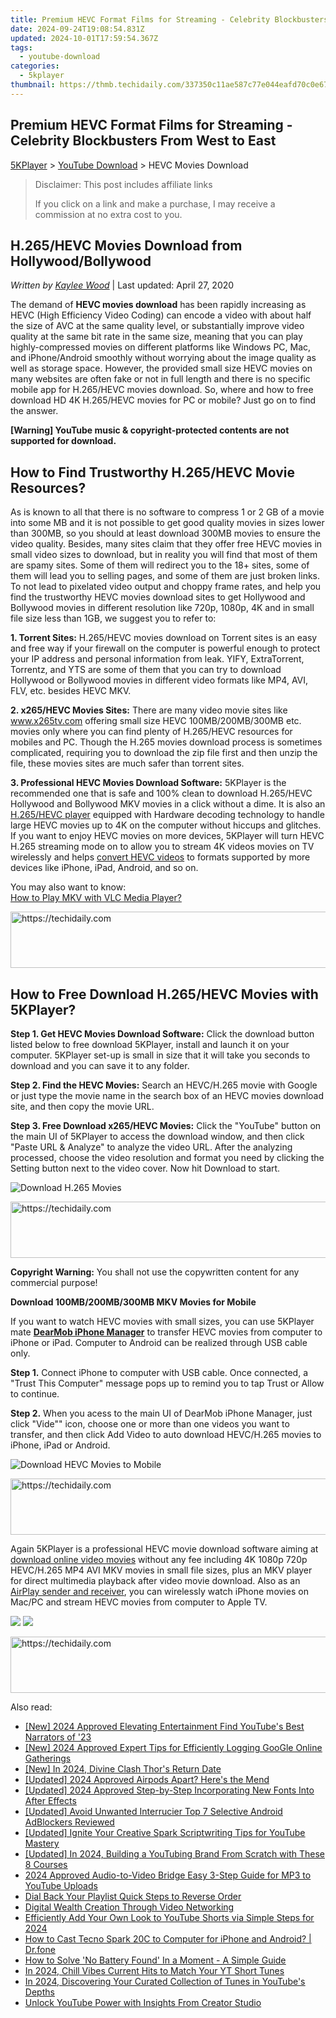 ```yaml
---
title: Premium HEVC Format Films for Streaming - Celebrity Blockbusters From West to East
date: 2024-09-24T19:08:54.831Z
updated: 2024-10-01T17:59:54.367Z
tags:
  - youtube-download
categories:
  - 5kplayer
thumbnail: https://thmb.techidaily.com/337350c11ae587c77e044eafd70c0e67c4637d755652a56d2cc4cf20f4740048.png
---
```


## Premium HEVC Format Films for Streaming - Celebrity Blockbusters From West to East

[5KPlayer](https://tools.techidaily.com/5kplayer/products/) \> [YouTube Download](https://tools.techidaily.com/5kplayer/youtube-download/) \> HEVC Movies Download

>  Disclaimer: This post includes affiliate links
>
>  If you click on a link and make a purchase, I may receive a commission at no extra cost to you.
>

## H.265/HEVC Movies Download from Hollywood/Bollywood

 _Written by [Kaylee Wood](https://www.quora.com/profile/Amanda-Hu-21)_ | Last updated: April 27, 2020 

The demand of **HEVC movies download** has been rapidly increasing as HEVC (High Efficiency Video Coding) can encode a video with about half the size of AVC at the same quality level, or substantially improve video quality at the same bit rate in the same size, meaning that you can play highly-compressed movies on different platforms like Windows PC, Mac, and iPhone/Android smoothly without worrying about the image quality as well as storage space. However, the provided small size HEVC movies on many websites are often fake or not in full length and there is no specific mobile app for H.265/HEVC movies download. So, where and how to free download HD 4K H.265/HEVC movies for PC or mobile? Just go on to find the answer.

**\[Warning\] YouTube music & copyright-protected contents are not supported for download.**

## How to Find Trustworthy H.265/HEVC Movie Resources?

As is known to all that there is no software to compress 1 or 2 GB of a movie into some MB and it is not possible to get good quality movies in sizes lower than 300MB, so you should at least download 300MB movies to ensure the video quality. Besides, many sites claim that they offer free HEVC movies in small video sizes to download, but in reality you will find that most of them are spamy sites. Some of them will redirect you to the 18+ sites, some of them will lead you to selling pages, and some of them are just broken links. To not lead to pixelated video output and choppy frame rates, and help you find the trustworthy HEVC movies download sites to get Hollywood and Bollywood movies in different resolution like 720p, 1080p, 4K and in small file size less than 1GB, we suggest you to refer to:

**1\. Torrent Sites:** H.265/HEVC movies download on Torrent sites is an easy and free way if your firewall on the computer is powerful enough to protect your IP address and personal information from leak. YIFY, ExtraTorrent, Torrentz, and YTS are some of them that you can try to download Hollywood or Bollywood movies in different video formats like MP4, AVI, FLV, etc. besides HEVC MKV.

**2\. x265/HEVC Movies Sites:** There are many video movie sites like www.x265tv.com offering small size HEVC 100MB/200MB/300MB etc. movies only where you can find plenty of H.265/HEVC resources for mobiles and PC. Though the H.265 movies download process is sometimes complicated, requiring you to download the zip file first and then unzip the file, these movies sites are much safer than torrent sites.

**3\. Professional HEVC Movies Download Software:** 5KPlayer is the recommended one that is safe and 100% clean to download H.265/HEVC Hollywood and Bollywood MKV movies in a click without a dime. It is also an [H.265/HEVC player](https://tools.techidaily.com/5kplayer/video-music-player/) equipped with Hardware decoding technology to handle large HEVC movies up to 4K on the computer without hiccups and glitches. If you want to enjoy HEVC movies on more devices, 5KPlayer will turn HEVC H.265 streaming mode on to allow you to stream 4K videos movies on TV wirelessly and helps [convert HEVC videos](https://tools.techidaily.com/5kplayer/youtube-download/) to formats supported by more devices like iPhone, iPad, Android, and so on.

You may also want to know:   
[How to Play MKV with VLC Media Player?](https://tools.techidaily.com/5kplayer/products/)

<!-- affiliate ads begin -->
<a href="https://ephamedtechinc.pxf.io/c/5597632/2137211/26400" target="_top" id="2137211">
  <img src="//a.impactradius-go.com/display-ad/26400-2137211" border="0" alt="https://techidaily.com" width="728" height="90"/>
</a>
<img height="0" width="0" src="https://ephamedtechinc.pxf.io/i/5597632/2137211/26400" style="position:absolute;visibility:hidden;" border="0" />
<!-- affiliate ads end -->

## How to Free Download H.265/HEVC Movies with 5KPlayer?

**Step 1\. Get HEVC Movies Download Software:** Click the download button listed below to free download 5KPlayer, install and launch it on your computer. 5KPlayer set-up is small in size that it will take you seconds to download and you can save it to any folder. 

**Step 2\. Find the HEVC Movies:**  Search an HEVC/H.265 movie with Google or just type the movie name in the search box of an HEVC movies download site, and then copy the movie URL.

**Step 3\. Free Download x265/HEVC Movies:** Click the "YouTube" button on the main UI of 5KPlayer to access the download window, and then click "Paste URL & Analyze" to analyze the video URL. After the analyzing processed, choose the video resolution and format you need by clicking the Setting button next to the video cover. Now hit Download to start.

![Download H.265 Movies](https://www.5kplayer.com/youtube-download/img/miss-peregrines-1.jpg) 

<!-- affiliate ads begin -->
<a href="https://appsumo.8odi.net/c/5597632/2105860/7443" target="_top" id="2105860">
  <img src="//a.impactradius-go.com/display-ad/7443-2105860" border="0" alt="https://techidaily.com" width="728" height="90"/>
</a>
<img height="0" width="0" src="https://appsumo.8odi.net/i/5597632/2105860/7443" style="position:absolute;visibility:hidden;" border="0" />
<!-- affiliate ads end -->

**Copyright Warning:** You shall not use the copywritten content for any commercial purpose!

**Download 100MB/200MB/300MB MKV Movies for Mobile** 

If you want to watch HEVC movies with small sizes, you can use 5KPlayer mate **[DearMob iPhone Manager](https://tools.techidaily.com/5kplayer/iphone-manager/)** to transfer HEVC movies from computer to iPhone or iPad. Computer to Android can be realized through USB cable only.

**Step 1.** Connect iPhone to computer with USB cable. Once connected, a "Trust This Computer" message pops up to remind you to tap Trust or Allow to continue.

**Step 2.** When you acess to the main UI of DearMob iPhone Manager, just click "Vide"" icon, choose one or more than one videos you want to transfer, and then click Add Video to auto download HEVC/H.265 movies to iPhone, iPad or Android.

![Download HEVC Movies to Mobile](https://www.5kplayer.com/youtube-download/img/download-iphone-movies.jpg) 

<!-- affiliate ads begin -->
<a href="https://unicoeye.pxf.io/c/5597632/2134247/18498" target="_top" id="2134247">
  <img src="//a.impactradius-go.com/display-ad/18498-2134247" border="0" alt="https://techidaily.com" width="728" height="90"/>
</a>
<img height="0" width="0" src="https://unicoeye.pxf.io/i/5597632/2134247/18498" style="position:absolute;visibility:hidden;" border="0" />
<!-- affiliate ads end -->

Again 5KPlayer is a professional HEVC movie download software aiming at [download online video movies](https://tools.techidaily.com/5kplayer/youtube-download/) without any fee including 4K 1080p 720p HEVC/H.265 MP4 AVI MKV movies in small file sizes, plus an MKV player for direct multimedia playback after video movie download. Also as an [AirPlay sender and receiver](https://tools.techidaily.com/5kplayer/airplay/), you can wirelessly watch iPhone movies on Mac/PC and stream HEVC movies from computer to Apple TV.

[![](https://www.5kplayer.com/youtube-download/../button/freedownwhitewin.png)](https://tools.techidaily.com/5kplayer/products/) [![](https://www.5kplayer.com/youtube-download/../button/freedownbackmac.png)](https://tools.techidaily.com/5kplayer/products/)

<!-- affiliate ads begin -->
<a href="https://unicoeye.pxf.io/c/5597632/2134240/18498" target="_top" id="2134240">
  <img src="//a.impactradius-go.com/display-ad/18498-2134240" border="0" alt="https://techidaily.com" width="540" height="90"/>
</a>
<img height="0" width="0" src="https://unicoeye.pxf.io/i/5597632/2134240/18498" style="position:absolute;visibility:hidden;" border="0" />
<!-- affiliate ads end -->

<ins class="adsbygoogle"
     style="display:block"
     data-ad-format="autorelaxed"
     data-ad-client="ca-pub-7571918770474297"
     data-ad-slot="1223367746"></ins>

<ins class="adsbygoogle"
     style="display:block"
     data-ad-client="ca-pub-7571918770474297"
     data-ad-slot="8358498916"
     data-ad-format="auto"
     data-full-width-responsive="true"></ins>

<span class="atpl-alsoreadstyle">Also read:</span>
<div><ul>
<li><a href="https://fox-hovers.techidaily.com/new-2024-approved-elevating-entertainment-find-youtubes-best-narrators-of-23/"><u>[New] 2024 Approved Elevating Entertainment Find YouTube's Best Narrators of '23</u></a></li>
<li><a href="https://video-capture.techidaily.com/new-2024-approved-expert-tips-for-efficiently-logging-google-online-gatherings/"><u>[New] 2024 Approved Expert Tips for Efficiently Logging GooGle Online Gatherings</u></a></li>
<li><a href="https://remote-screen-capture.techidaily.com/new-in-2024-divine-clash-thors-return-date/"><u>[New] In 2024, Divine Clash Thor's Return Date</u></a></li>
<li><a href="https://fox-boxes.techidaily.com/updated-2024-approved-airpods-apart-heres-the-mend/"><u>[Updated] 2024 Approved Airpods Apart? Here's the Mend</u></a></li>
<li><a href="https://fox-info.techidaily.com/updated-2024-approved-step-by-step-incorporating-new-fonts-into-after-effects/"><u>[Updated] 2024 Approved Step-by-Step Incorporating New Fonts Into After Effects</u></a></li>
<li><a href="https://youtube-video-recordings.techidaily.com/updated-avoid-unwanted-interrucier-top-7-selective-android-adblockers-reviewed/"><u>[Updated] Avoid Unwanted Interrucier Top 7 Selective Android AdBlockers Reviewed</u></a></li>
<li><a href="https://facebook-video-footage.techidaily.com/updated-ignite-your-creative-spark-scriptwriting-tips-for-youtube-mastery/"><u>[Updated] Ignite Your Creative Spark Scriptwriting Tips for YouTube Mastery</u></a></li>
<li><a href="https://facebook-video-share.techidaily.com/updated-in-2024-building-a-youtubing-brand-from-scratch-with-these-8-courses/"><u>[Updated] In 2024, Building a YouTubing Brand From Scratch with These 8 Courses</u></a></li>
<li><a href="https://youtube-video-recordings.techidaily.com/2024-approved-audio-to-video-bridge-easy-3-step-guide-for-mp3-to-youtube-uploads/"><u>2024 Approved Audio-to-Video Bridge Easy 3-Step Guide for MP3 to YouTube Uploads</u></a></li>
<li><a href="https://youtube-video-recordings.techidaily.com/dial-back-your-playlist-quick-steps-to-reverse-order/"><u>Dial Back Your Playlist Quick Steps to Reverse Order</u></a></li>
<li><a href="https://youtube-video-recordings.techidaily.com/digital-wealth-creation-through-video-networking/"><u>Digital Wealth Creation Through Video Networking</u></a></li>
<li><a href="https://youtube-video-recordings.techidaily.com/efficiently-add-your-own-look-to-youtube-shorts-via-simple-steps-for-2024/"><u>Efficiently Add Your Own Look to YouTube Shorts via Simple Steps for 2024</u></a></li>
<li><a href="https://screen-mirror.techidaily.com/how-to-cast-tecno-spark-20c-to-computer-for-iphone-and-android-drfone-by-drfone-android/"><u>How to Cast Tecno Spark 20C to Computer for iPhone and Android? | Dr.fone</u></a></li>
<li><a href="https://win-howtos.techidaily.com/how-to-solve-no-battery-found-in-a-moment-a-simple-guide/"><u>How to Solve 'No Battery Found' In a Moment - A Simple Guide</u></a></li>
<li><a href="https://youtube-video-recordings.techidaily.com/in-2024-chill-vibes-current-hits-to-match-your-yt-short-tunes/"><u>In 2024, Chill Vibes Current Hits to Match Your YT Short Tunes</u></a></li>
<li><a href="https://youtube-video-recordings.techidaily.com/in-2024-discovering-your-curated-collection-of-tunes-in-youtubes-depths/"><u>In 2024, Discovering Your Curated Collection of Tunes in YouTube's Depths</u></a></li>
<li><a href="https://youtube-video-recordings.techidaily.com/unlock-youtube-power-with-insights-from-creator-studio/"><u>Unlock YouTube Power with Insights From Creator Studio</u></a></li>
</ul></div>

